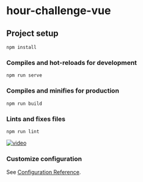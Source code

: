 # hour-challenge-vue

## Project setup
```
npm install
```

### Compiles and hot-reloads for development
```
npm run serve
```

### Compiles and minifies for production
```
npm run build
```

### Lints and fixes files
```
npm run lint
```
[![video](https://img.youtube.com/vi/xuSEZI7nQIU/0.jpg)](https://www.youtube.com/watch?v=xuSEZI7nQIU)

### Customize configuration
See [Configuration Reference](https://cli.vuejs.org/config/).
